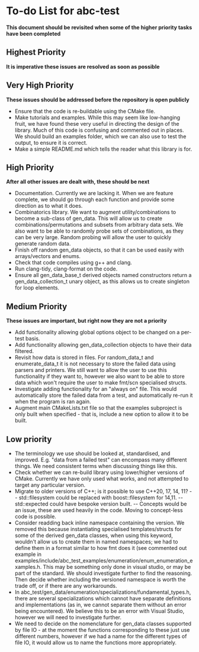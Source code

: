 # To-do List for abc-test

**This document should be revisited when some of the higher priority tasks have been completed**

## Highest Priority

**It is imperative these issues are resolved as soon as possible**

## Very High Priority

**These issues should be addressed before the repository is open publicly**

- Ensure that the code is re-buildable using the CMake file.
- Make tutorials and examples. While this may seem like low-hanging fruit, we have found these very useful in directing the design of the library. Much of this code is confusing and commented out in places. We should build an examples folder, which we can also use to test the output, to ensure it is correct.
- Make a simple README.md which tells the reader what this library is for.

## High Priority

**After all other issues are dealt with, these should be next**

- Documentation. Currently we are lacking it. When we are feature complete, we should go through each function and provide some direction as to what it does.
- Combinatorics library. We want to augment utility/combinations to become a sub-class of gen_data. This will allow us to create combinations/permutations and subsets from arbitrary data sets. We also want to be able to randomly probe sets of combinations, as they can be very large. Random probing will allow the user to quickly generate random data.
- Finish off random gen_data objects, so that it can be used easily with arrays/vectors and enums.
- Check that code compiles using g++ and clang.
- Run clang-tidy, clang-format on the code.
- Ensure all gen_data_base_t derived objects named constructors return a gen_data_collection_t unary object, as this allows us to create singleton for loop elements.

## Medium Priority

**These issues are important, but right now they are not a priority**

- Add functionality allowing global options object to be changed on a per-test basis.
- Add functionality allowing gen_data_collection<T> objects to have their data filtered.
- Revisit how data is stored in files. For random_data_t and enumerate_data_t it is not necessary to store the failed data using parsers and printers. We still want to allow the user to use this functionality if they want to, however we also want to be able to store data which won't require the user to make fmt/scn specialised structs. 
- Investigate adding functionality for an "always on" file. This would automatically store the failed data from a test, and automatically re-run it when the program is ran again. 
- Augment main CMakeLists.txt file so that the examples subproject is only built when specified - that is, include a new option to allow it to be built.

## Low priority

- The terminology we use should be looked at, standardised, and improved. E.g. "data from a failed test" can encompass many different things. We need consistent terms when discussing things like this.
- Check whether we can re-build library using lower/higher versions of CMake. Currently we have only used what works, and not attempted to target any particular version.
- Migrate to older versions of C++; is it possible to use C++20, 17, 14, 11?
-- std::filesystem could be replaced with boost::filesystem for 14,11.
-- std::expected could have bespoke version built.
-- Concepts would be an issue, these are used heavily in the code. Moving to concept-less code is possible.
- Consider readding back inline namespace containing the version. We removed this because instantiating specialised templates/structs for some of the derived gen_data classes, when using this keyword, wouldn't allow us to create them in named namespaces; we had to define them in a format similar to how fmt does it (see commented out example in examples/include/abc_test_examples/enumeration/enum_enumeration_examples.h. This may be something only done in visual studio, or may be part of the standard. We should investigate further to find the reasoning. Then decide whether including the versioned namespace is worth the trade off, or if there are any workarounds.
- In abc_test/gen_data/enumeration/specializations/fundamental_types.h, there are several specializations which cannot have separate definitions and implementations (as in, we cannot separate them without an error being encountered). We believe this to be an error with Visual Studio, however we will need to investigate further.
- We need to decide on the nomenclature for gen_data classes supported by file IO - at the moment the functions corresponding to these just use different numbers, however if we had a name for the different types of file IO, it would allow us to name the functions more appropriately. 
